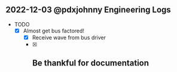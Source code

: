 ## 2022-12-03 @pdxjohnny Engineering Logs

- TODO
  - [x] Almost get bus factored!
    - [x] Receive wave from bus driver
    - [x] Be thankful for documentation
      - 